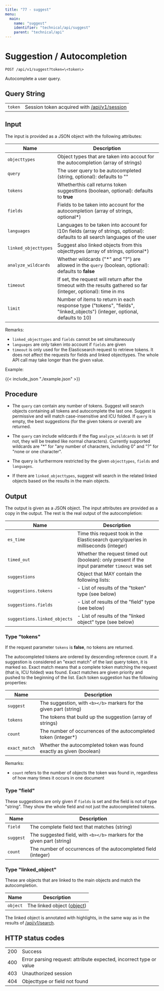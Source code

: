 ```yaml
---
title: "77 - suggest"
menu:
  main:
    name: "suggest"
    identifier: "technical/api/suggest"
    parent: "technical/api"
---
```

# Suggestion / Autocompletion

    POST /api/v1/suggest?token=\<token\>

Autocomplete a user query.

## Query String

|   |   |
|---|---|
| `token` | Session token acquired with [/api/v1/session](/en/technical/api/session) |

## Input

The input is provided as a JSON object with the following attributes:

| Name                  | Description                                                                     |
|-----------------------|---------------------------------------------------------------------------------|
| `objecttypes`         | Object types that are taken into accout for the autocompletion (array of strings) |
| `query`               | The user query to be autocompleted (string, optional): defaults to "" |
| `tokens`              | Whetherthis call returns token suggesttions (boolean, optional): defaults to **true** |
| `fields`              | Fields to be taken into account for the autocompletion (array of strings, optional\*) |
| `languages`           | Languages to be taken into account for l10n fields (array of strings, optional): defaults to all search languages of the user |
| `linked_objecttypes`  | Suggest also linked objects from this objecttypes (array of strings, optional\*) |
| `analyze_wildcards`   | Whether wildcards ("\*" and "?") are allowed in the `query` (boolean, optional): defaults to **false** |
| `timeout`             | If set, the request will return after the timeout with the results gathered so far (integer, optional): time in ms |
| `limit`               | Number of items to return in each response type ("tokens", "fields", "linked_objects") (integer, optional, defaults to 10) |

Remarks:

- `linked_objecttypes` and `fields` cannot be set simultaneously
- `languages` are only taken into account if `fields` are given
- `timeout` is only used for the Elasticsearch request to retrieve tokens. It does not affect the requests for fields and linked
objecttypes. The whole API call may take longer than the given value.

Example:


{{< include_json "./example.json" >}}


## Procedure

- The `query` can contain any number of tokens. Suggest will search objects containing all tokens
 and autocomplete the last one.
Suggest is permissive and will match case-insensitive and ICU folded. If `query` is empty, the best suggestions
(for the given tokens or overall) are returned.

- The `query` can include wildcards if the flag `analyze_wildcards` is set (if not, they will be treated like normal characters).
Currently supported wildcards are "*" for "any number of characters, including 0" and "?" for "none or one character".

- The query is furthermore restricted by the given `objecttypes`, `fields` and `languages`.

- If there are `linked_objecttypes`, suggest will search in the related linked objects based on the results in the main objects.


## Output

The output is given as a JSON object. The input attributes are provided as a copy in the output.
The rest is the real output of the autocompletion:

| Name                  | Description                                                                     |
|-----------------------|---------------------------------------------------------------------------------|
| `es_time`                    | Time this request took in the Elasticsearch query/queries in milliseconds (integer) |
| `timed_out`                  | Whether the request timed out (boolean): only present if the input parameter `timeout` was set |
| `suggestions`                | Object that MAY contain the following lists:                                |
| `suggestions.tokens`         | - List of results of the "token" type (see below)                           |
| `suggestions.fields`         | - List of results of the "field" type (see below)                           |
| `suggestions.linked_objects` | - List of results of the "linked object" type (see below)                   |

### Type "tokens"

If the request parameter `tokens` is **false**, no tokens are returned.

The autocompleted tokens are ordered by descending reference count.
If a suggestion is considered an "exact match" of the last query token,
it is marked so. Exact match means that a complete token matching the request (that is, ICU folded) was found. Exact
matches are given priority and pushed to the beginning of the list. Each token suggestion has the following
properties:

| Name                  | Description                                                                     |
|-----------------------|---------------------------------------------------------------------------------|
| `suggest`             | The suggestion, with `<b></b>` markers for the given part (string)              |
| `tokens`              | The tokens that build up the suggestion (array of strings)                      |
| `count`               | The number of occurrences of the autocompleted token (integer\*)                |
| `exact_match`         | Whether the autocompleted token was found exactly as given (boolean)            |

Remarks:

- `count` refers to the number of objects the token was found in, regardless of how many times it occurs in one document

### Type "field"

These suggestions are only given if `fields` is set and the field is not of type "string". They show the whole field
and not just the autocompleted tokens.

| Name                  | Description                                                                     |
|-----------------------|---------------------------------------------------------------------------------|
| `field`               | The complete field text that matches (string)                                   |
| `suggest`             | The suggested field, with `<b></b>` markers for the given part (string)         |
| `count`               | The number of occurrences of the autocompleted field (integer)                  |

### Type "linked_object"

These are objects that are linked to the main objects and match the autocompletion.

| Name                  | Description                                                                     |
|-----------------------|---------------------------------------------------------------------------------|
| `object`              | The linked object ([object](/en/technical/types/object))                                |

The linked object is annotated with highlights, in the same way as in the results of [/api/v1/search](/en/technical/api/search).

## HTTP status codes

|   |   |
|---|---|
| 200 | Success |
| 400 | Error parsing request: attribute expected, incorrect type or value |
| 403 | Unauthorized session |
| 404 | Objecttype or field not found |
